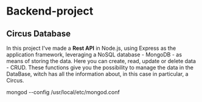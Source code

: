 # Backend-project


## Circus Database

In this project I've made a **Rest API** in Node.js, using Express as the application framework, leveraging a NoSQL database - MongoDB - as means of storing the data.
    Here you can create, read, update or delete data - CRUD. These functions give you the possibility to manage the data in the DataBase, witch has all the information about, in this case in particular, a Circus.

<!-- In this REST API, information about a circus is managed, which employs several people, all of them with some particularities that make them unique and special.  -->



mongod --config /usr/local/etc/mongod.conf

